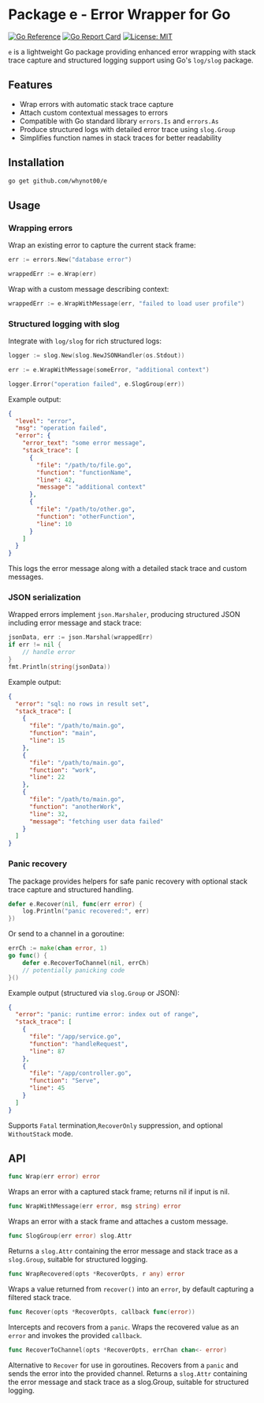 # Package e - Error Wrapper for Go

[![Go Reference](https://pkg.go.dev/badge/github.com/whynot00/e.svg)](https://pkg.go.dev/github.com/whynot00/e) [![Go Report Card](https://goreportcard.com/badge/github.com/whynot00/e)](https://goreportcard.com/report/github.com/whynot00/e) [![License: MIT](https://img.shields.io/badge/License-MIT-blue.svg)](LICENSE)

`e` is a lightweight Go package providing enhanced error wrapping with stack trace capture and structured logging support using Go's `log/slog` package.

## Features

- Wrap errors with automatic stack trace capture
- Attach custom contextual messages to errors
- Compatible with Go standard library `errors.Is` and `errors.As`
- Produce structured logs with detailed error trace using `slog.Group`
- Simplifies function names in stack traces for better readability

## Installation

```bash
go get github.com/whynot00/e
```

## Usage

### Wrapping errors
Wrap an existing error to capture the current stack frame:

```go
err := errors.New("database error")

wrappedErr := e.Wrap(err)
```

Wrap with a custom message describing context:
```go
wrappedErr := e.WrapWithMessage(err, "failed to load user profile")
```

### Structured logging with slog
Integrate with `log/slog` for rich structured logs:

```go
logger := slog.New(slog.NewJSONHandler(os.Stdout))

err := e.WrapWithMessage(someError, "additional context")

logger.Error("operation failed", e.SlogGroup(err))
```
Example output:
```json
{
  "level": "error",
  "msg": "operation failed",
  "error": {
    "error_text": "some error message",
    "stack_trace": [
      {
        "file": "/path/to/file.go",
        "function": "functionName",
        "line": 42,
        "message": "additional context"
      },
      {
        "file": "/path/to/other.go",
        "function": "otherFunction",
        "line": 10
      }
    ]
  }
}
```
This logs the error message along with a detailed stack trace and custom messages.

### JSON serialization
Wrapped errors implement `json.Marshaler`, producing structured JSON including error message and stack trace:
```go
jsonData, err := json.Marshal(wrappedErr)
if err != nil {
    // handle error
}
fmt.Println(string(jsonData))
```
Example output:
```json
{
  "error": "sql: no rows in result set",
  "stack_trace": [
    {
      "file": "/path/to/main.go",
      "function": "main",
      "line": 15
    },
    {
      "file": "/path/to/main.go",
      "function": "work",
      "line": 22
    },
    {
      "file": "/path/to/main.go",
      "function": "anotherWork",
      "line": 32,
      "message": "fetching user data failed"
    }
  ]
}
```


### Panic recovery
The package provides helpers for safe panic recovery with optional stack trace capture and structured handling.

```go
defer e.Recover(nil, func(err error) {
    log.Println("panic recovered:", err)
})
```
Or send to a channel in a goroutine:

```go
errCh := make(chan error, 1)
go func() {
    defer e.RecoverToChannel(nil, errCh)
    // potentially panicking code
}()
```
Example output (structured via `slog.Group` or JSON):
```json
{
  "error": "panic: runtime error: index out of range",
  "stack_trace": [
    {
      "file": "/app/service.go",
      "function": "handleRequest",
      "line": 87
    },
    {
      "file": "/app/controller.go",
      "function": "Serve",
      "line": 45
    }
  ]
}
```
Supports `Fatal` termination,`RecoverOnly` suppression, and optional `WithoutStack` mode.

## API
```go
func Wrap(err error) error
```
Wraps an error with a captured stack frame; returns nil if input is nil.

```go
func WrapWithMessage(err error, msg string) error
```
Wraps an error with a stack frame and attaches a custom message.

```go
func SlogGroup(err error) slog.Attr
```
Returns a `slog.Attr` containing the error message and stack trace as a `slog.Group`, suitable for structured logging.

```go
func WrapRecovered(opts *RecoverOpts, r any) error
```
Wraps a value returned from `recover()` into an `error`, by default capturing a filtered stack trace.

```go
func Recover(opts *RecoverOpts, callback func(error))
```
Intercepts and recovers from a `panic`.
Wraps the recovered value as an `error` and invokes the provided `callback`.

```go
func RecoverToChannel(opts *RecoverOpts, errChan chan<- error)
```
Alternative to `Recover` for use in goroutines.
Recovers from a `panic` and sends the error into the provided channel.
Returns a `slog.Attr` containing the error message and stack trace as a slog.Group, suitable for structured logging.

